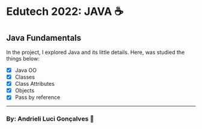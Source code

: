 # Edutech 2022: JAVA ☕
## Java Fundamentals

In the project, I explored Java and its little details. Here, was studied the things below:

- [X] Java OO
- [X] Classes
- [X] Class Attributes
- [X] Objects
- [X] Pass by reference

---

### By: Andrieli Luci Gonçalves 💖
